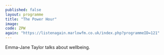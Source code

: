 ```yaml
---
published: false
layout: programme
title: "The Power Hour"
image: 
code: ZPW
again: "https://listenagain.marlowfm.co.uk/index.php?programmeID=121"
---
```

Emma-Jane Taylor talks about wellbeing. 